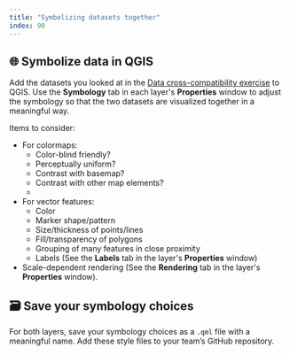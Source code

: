 ```yaml
---
title: "Symbolizing datasets together"
index: 90
---
```


## 🌐 Symbolize data in QGIS


Add the datasets you looked at in the [Data cross-compatibility
exercise](exercises/data-compatibility.md) to QGIS. Use the **Symbology** tab in
each layer's **Properties** window to adjust the symbology so that the two
datasets are visualized together in a meaningful way.

Items to consider: 

* For colormaps: 
  * Color-blind friendly? 
  * Perceptually uniform?
  * Contrast with basemap?
  * Contrast with other map elements?
  * 
* For vector features:
  <!-- alex ignore color -->
  * Color
  * Marker shape/pattern
  * Size/thickness of points/lines
  * Fill/transparency of polygons
  * Grouping of many features in close proximity
  * Labels (See the **Labels** tab in the layer's **Properties** window)
* Scale-dependent rendering (See the **Rendering** tab in the layer's
  **Properties** window).


##  🗃️ Save your symbology choices

For both layers, save your symbology choices as a `.qml` file with a meaningful
name. Add these style files to your team’s GitHub repository.
